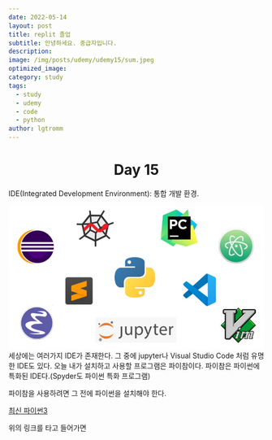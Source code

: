 ```yaml
---
date: 2022-05-14
layout: post
title: replit 졸업
subtitle: 안녕하세요. 중급자입니다.
description: 
image: /img/posts/udemy/udemy15/sum.jpeg
optimized_image:
category: study
tags:
  - study
  - udemy
  - code
  - python
author: lgtromm
---
```


<h1 style="text-align: center">Day 15</h1>

IDE(Integrated Development Environment): 통합 개발 환경.

![ide](/img/posts/udemy/udemy15/ide.jpeg)
세상에는 여러가지 IDE가 존재한다. 그 중에 jupyter나 Visual Studio Code 처럼 유명한 IDE도 있다. 오늘 내가 설치하고 사용할 프로그램은 파이참이다. 파이참은 파이썬에 특화된 IDE다.(Spyder도 파이썬 특화 프로그램)

파이참을 사용하려면 그 전에 파이썬을 설치해야 한다.

[최신 파이썬3](https://www.python.org/downloads/)

위의 링크를 타고 들어가면 